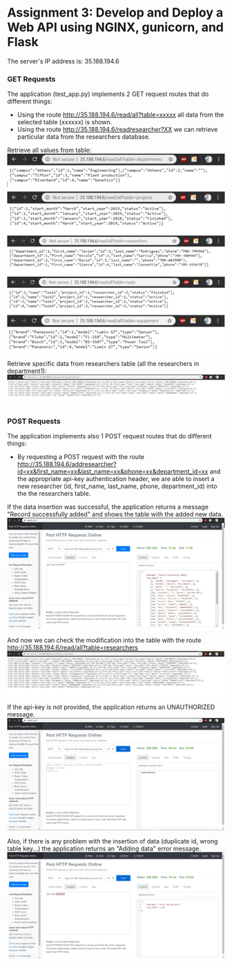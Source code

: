 
# Assignment 3: Develop and Deploy a Web API using NGINX, gunicorn, and Flask

The server's IP address is: 35.188.194.6

### GET Requests
The application (test_app.py) implements 2 GET request routes that do different things:

  - Using the route http://35.188.194.6/read/all?table=xxxxx all data from the selected table (xxxxxx) is shown.
  - Using the route http://35.188.194.6/readresearcher?XX we can retrieve particular data from the researchers database.
  
Retrieve all values from table:
![GET1](/Assignment3/GET1_EX.jpg?raw=true "Example 1")

Retrieve specific data from researchers table (all the researchers in department1):
![GET2](/Assignment3/GET_request_Researchers_in_department1.jpg?raw=true "Example 2")

### POST Requests
The application implements also 1 POST request routes that do different things:

  - By requesting a POST request with the route http://35.188.194.6/addresearcher?id=xx&first_name=xx&last_name=xx&phone=xx&department_id=xx and the appropriate api-key authentication header, we are able to insert a new researcher (id, first_name, last_name, phone, department_id) into the the researchers table.
  
If the data insertion was successful, the application returns a message "Record successfully added" and shows the table with the added new data.
![POST1](/Assignment3/POST_request.jpg?raw=true "Example 3")

And now we can check the modification into the table with the route http://35.188.194.6/read/all?table=researchers
![GET3](/Assignment3/Read_table_modifications.jpg?raw=true "Example 4")

If the api-key is not provided, the application returns an UNAUTHORIZED message.
![POST2](/Assignment3/Unauthorized_access.jpg?raw=true "Example 3")

Also, if there is any problem with the insertion of data (duplicate id, wrong table key...) the application returns an "Adding data" error message.
![POST3](/Assignment3/Error_adding_data.jpg?raw=true "Example 3")


